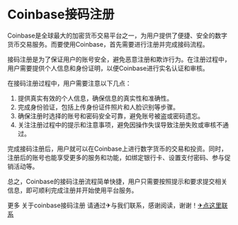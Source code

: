 # Coinbase接码注册

Coinbase是全球最大的加密货币交易平台之一，为用户提供了便捷、安全的数字货币交易服务。而要使用Coinbase，首先需要进行注册并完成接码流程。

接码注册是为了保证用户的账号安全，避免恶意注册和欺诈行为。在注册过程中，用户需要提供个人信息和身份证明，以便Coinbase进行实名认证和审核。

在接码注册过程中，用户需要注意以下几点：
1. 提供真实有效的个人信息，确保信息的真实性和准确性。
2. 完成身份验证，包括上传身份证件照片和人脸识别等步骤。
3. 确保注册时选择的账号和密码安全可靠，避免账号被盗或密码遗忘。
4. 关注注册过程中的提示和注意事项，避免因操作失误导致注册失败或审核不通过。

完成接码注册后，用户就可以在Coinbase上进行数字货币的交易和投资。同时，注册后的账号也能享受更多的服务和功能，如绑定银行卡、设置支付密码、参与促销活动等。

总之，Coinbase的接码注册流程简单快捷，用户只需要按照提示和要求提交相关信息，即可顺利完成注册并开始使用平台服务。

更多 关于coinbase接码注册 请通过✈与我们联系，感谢阅读，谢谢！[✈点这里联系](https://c.k02.cc)